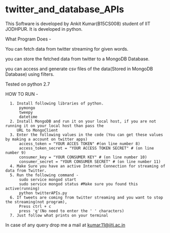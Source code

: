 # twitter_and_database_APIs
This Software is developed by Ankit Kumar(B15CS008) student of IIT JODHPUR. It is developed in python.

What Program Does - 

You can fetch data from twitter streaming for given words.

you can store the fetched data from twitter to a MongoDB Database.

you can access and generate csv files of the data(Stored in MongoDB Database) using filters.




Tested on python 2.7


HOW TO RUN - 

      1. Install following libraries of python.
          pymongo
          tweepy
          datetime
      2. Install MongoDB and run it on your local host, if you are not running it on your local host than pass the 
         URL to MongoClient
      3. Enter the following values in the code (You can get these values by making a account on twitter apps)
          access_token = "YOUR ACCES TOKEN" #(on line number 8)
          access_token_secret = "YOUR ACCESS TOKEN SECRET" # (on line number 9)
          consumer_key = "YOUR CONSUMER KEY" # (on line number 10)
          consumer_secret = "YOUR CONSUMER SECRET" # (on line number 11)
      4. Make Sure you have an active Internet Connection for streaming of data from Twitter.
      5. Run the following command - 
          sudo service mongod start
          sudo service mongod status #Make sure you found this active(running)
          python twitterAPIs.py
      6. If tweets are coming from twitter streaming and you want to stop the streaming(not program), 
          Press ctrl + c
          press 'q'(No need to enter the ' ' characters)
      7. Just follow what prints on your terminal
      
      
      
In case of any query drop me a mail at kumar.11@iitj.ac.in 
       
